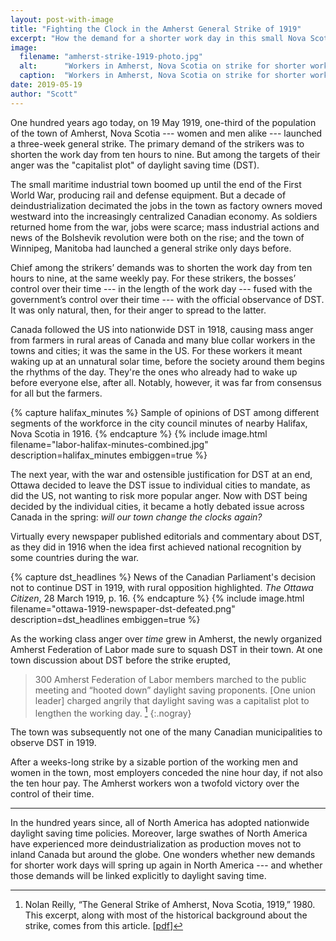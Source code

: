 ```yaml
---
layout: post-with-image
title: "Fighting the Clock in the Amherst General Strike of 1919"
excerpt: "How the demand for a shorter work day in this small Nova Scotia town fused with the anger about Canadian daylight saving time."
image:
  filename: "amherst-strike-1919-photo.jpg"
  alt:      "Workers in Amherst, Nova Scotia on strike for shorter work days in 1919."
  caption:  "Workers in Amherst, Nova Scotia on strike for shorter work days in 1919."
date: 2019-05-19
author: "Scott"
---
```



One hundred years ago today, on 19 May 1919, one-third of the population of
the town of Amherst, Nova Scotia --- women and men alike --- launched a three-week
general strike. The primary demand of the strikers was to shorten the work day
from ten hours to nine. But among the targets of their anger was the
"capitalist plot" of daylight saving time (DST).

The small maritime industrial town boomed up until the end of the First World
War, producing rail and defense equipment. But a decade of deindustrialization
decimated the jobs in the town as factory owners moved westward into the
increasingly centralized Canadian economy. As soldiers returned home from the
war, jobs were scarce; mass industrial actions and news of the Bolshevik
revolution were both on the rise; and the town of Winnipeg, Manitoba had
launched a general strike only days before.

Chief among the strikers’ demands was to shorten the work day from ten hours
to nine, at the same weekly pay. For these strikers, the bosses’ control over
their time --- in the length of the work day --- fused with the government’s
control over their time --- with the official observance of DST. It was only
natural, then, for their anger to spread to the latter.

Canada followed the US into nationwide DST in 1918, causing mass anger from
farmers in rural areas of Canada and many blue collar workers in the towns and
cities; it was the same in the US. For these workers it meant waking up at an
unnatural solar time, before the society around them begins the rhythms of the
day. They're the ones who already had to wake up before everyone else, after
all. Notably, however, it was far from consensus for all but the farmers.

{% capture halifax_minutes %}
Sample of opinions of DST among different segments of the workforce in the city council minutes of nearby Halifax, Nova Scotia in 1916.
{% endcapture %}
{% include image.html filename="labor-halifax-minutes-combined.jpg" description=halifax_minutes embiggen=true %}

The next year, with the war and ostensible justification for DST at an end,
Ottawa decided to leave the DST issue to individual cities to mandate, as did
the US, not wanting to risk more popular anger. Now with DST being decided by
the individual cities, it became a hotly debated issue across Canada in the
spring: _will our town change the clocks again?_

Virtually every newspaper published editorials and commentary about DST, as
they did in 1916 when the idea first achieved national recognition by some
countries during the war.

{% capture dst_headlines %}
News of the Canadian Parliament's decision not to continue DST in 1919, with rural opposition highlighted. <em>The Ottawa Citizen</em>, 28 March 1919, p. 16.
{% endcapture %}
{% include image.html filename="ottawa-1919-newspaper-dst-defeated.png" description=dst_headlines embiggen=true %}

As the working class anger over _time_ grew in Amherst, the newly organized
Amherst Federation of Labor made sure to squash DST in their town. At one town
discussion about DST before the strike erupted,

> 300 Amherst Federation of Labor members marched to the public meeting and
> “hooted down” daylight saving proponents. [One union leader] charged angrily
> that daylight saving was a capitalist plot to lengthen the working day.
> [^excerpt]
{:.nogray}

The town was subsequently not one of the many Canadian municipalities to
observe DST in 1919.

After a weeks-long strike by a sizable portion of the working men and women
in the town, most employers conceded the nine hour day, if not also the ten
hour pay. The Amherst workers won a twofold victory over the control of their
time.

* * *

In the hundred years since, all of North America has adopted nationwide
daylight saving time policies. Moreover, large swathes of North America have
experienced more deindustrialization as production moves not to inland Canada
but around the globe. One wonders whether new demands for shorter work days
will spring up again in North America --- and whether those demands will be
linked explicitly to daylight saving time.


[^excerpt]:
    Nolan Reilly, “The General Strike of Amherst, Nova Scotia, 1919,” 1980.
    This excerpt, along with most of the historical background about the strike,
    comes from this article. [[pdf](https://journals.lib.unb.ca/index.php/Acadiensis/article/download/11527/12277)]
